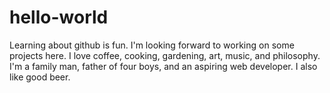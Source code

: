 hello-world
===========

Learning about github is fun.
I'm looking forward to working on some projects here.
I love coffee, cooking, gardening, art, music, and philosophy.
I'm a family man, father of four boys, and an aspiring web developer.
I also like good beer.
